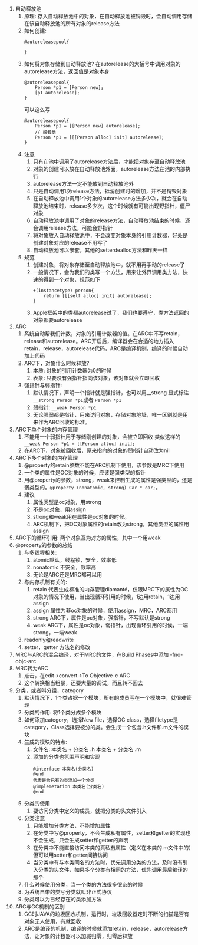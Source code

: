 1. 自动释放池
    1. 原理: 存入自动释放池中的对象，在自动释放池被销毁时，会自动调用存储在该自动释放池的所有对象的release方法
    2. 如何创建: 
        ```
        @autoreleasepool{

        }
        ```
    3. 如何将对象存储到自动释放池? 在autorelease的大括号中调用对象的autorelease方法，返回值是对象本身
        ```
        @autoreleasepool{
            Person *p1 = [Person new];
            [p1 autorelease];
        }
        ```
        可以这么写
        ```
        @autoreleasepool{
            Person *p1 = [[Person new] autorelease];
            // 或者是
            Person *p1 = [[[Person alloc] init] autorelease];
        }
        ```
    4. 注意
        1. 只有在池中调用了autorelease方法后，才能把对象存至自动释放池
        2. 对象的创建可以放在自动释放池外面，autorelease方法在池的内部执行
        3. autorelease方法一定不能放到自动释放池外
        4. 只是自动调用1次release方法，抵消创建时的增加，并不是销毁对象
        5. 在自动释放池中调用1个对象的autorelease方法多少次，就会在自动释放池结束时，release多少次，这个时候就有可能出现野指针，僵尸对象
        6. 自动释放池中调用了对象的release方法，自动释放池结束的时候，还会调用release方法，可能会野指针
        7. 将对象放入自动释放池中，不会改变对象本身的引用计数器，好处是创建对象对应的release不用写了
        8. 自动释放池可以嵌套。其他的setterdealloc方法和昨天一样
    5. 规范
        1. 创建对象，将对象存储至自动释放池中，就不用再手动的release了
        2. 一般情况下，会为我们的类写一个方法，用来让外界调用类方法，快速的得到一个对象，规范如下
            ```
            +(instancetype) person{
                return [[[self alloc] init] autorelease];
            }
            ```
        3. Apple框架中的类都autorelease过了，我们也要遵守，类方法返回的对象都要autorelease
2. ARC
    1. 系统自动帮我们计数，对象的引用计数器的值。在ARC中不写retain，release和autorelease。ARC开启后，编译器会在合适的地方插入retain，release，autorelease代码，ARC是编译机制，编译的时候自动加上代码
    2. ARC下，对象什么时候释放?
        1. 本质: 对象的引用计数器为0的时候
        2. 表象: 只要没有强指针指向该对象，该对象就会立即回收
    3. 强指针与弱指针:
        1. 默认情况下，声明一个指针就是强指针，也可以用__strong 显式标注 `__strong Person *p1`或者 `Person *p1`
        2. 弱指针: `__weak Person *p1`
        3. 无论强弱都是指针，用来访问对象，存储对象地址，唯一区别就是用来作为ARC回收的标准。
3. ARC下单个对象的内存管理
    1. 不能用一个弱指针用于存储刚创建的对象，会被立即回收 类似这样的 `__weak Person *p1 = [[Person alloc] init];`
    2. 在ARC下，对象被回收后，原来指向的对象的弱指针自动改为nil
4. ARC下多个对象的内存管理
    1. @property的retain参数不能在ARC机制下使用，该参数是MRC下使用
    2. 一个类的属性是OC对象的时候，应该是强类型的指针
    3. 用@property的参数，strong，weak来控制生成的属性是强类型的，还是弱类型的。`@property (nonatomic, strong) Car * car;`。
    4. 建议
        1. 属性类型是oc对象，用strong
        2. 不是oc对象，用assign
        3. strong和weak用在属性是oc对象的时候。
        4. ARC机制下，把OC对象属性的retain改为strong，其他类型的属性用assign
5. ARC下的循环引用: 两个对象互为对方的属性，其中一个用weak
6. @property的参数的总结
    1. 与多线程相关:
        1. atomic默认，线程锁，安全，效率低
        2. nonatomic 不安全，效率高
        3. 无论是ARC还是MRC都可以用
    2. 与内存机制有关的:
        1. retain 代表生成标准的内存管理diamanté，仅限MRC下的属性为OC对象的情况下使用，当出现循环引用的时候，1边用retain，1边用assign
        2. assign 属性为非oc对象的时候，使用assign，MRC，ARC都用
        3. strong ARC下，属性是oc对象，强指针，不写默认是strong
        4. weak ARC下，属性是oc对象，弱指针，出现循环引用的时候，一端strong，一端weak
    3. readonly和readwrite
    4. setter，getter 方法名的修改
7. MRC与ARC的混合编译，对于MRC的文件，在Build Phases中添加 -fno-objc-arc
8. MRC转为ARC
    1. 点击，在edit->convert->To Objective-c ARC
    2. 这个转换相当粗暴，还要大量的调试，而且转不回去
9. 分类，或者叫分组，category
    1. 默认情况下，1个类占据一个模块，所有的成员写在一个模块中，就很难管理
    2. 分类的作用: 将1个类分成多个模块
    3. 如何添加category，选择New file，选择OC class，选择filetype是category，Class选择要被分的类。会生成一个包含.h文件和.m文件的模块
    4. 生成的模块的特点:
        1. 文件名: 本类名 + 分类名 .h 本类名 + 分类名 .m 
        2. 添加的分类也氛围声明和实现
            ```
            @interface 本类名(分类名)
            @end
            代表是给已有的类添加一个分类
            @implemetation 本类名(分类名)
            @end
            ```
    5. 分类的使用
        1. 要访问分类中定义的成员，就把分类的头文件引入
    6. 分类注意
        1. 只能增加分类方法，不能增加属性
        2. 在分类中写@property，不会生成私有属性，setter和getter的实现也不会生成，只会生成setter和getter的声明
        3. 在分类中不能直接访问本类的真私有属性（定义在本类的.m文件中的）但可以用setter和getter间接访问
        4. 当分类中有与本类同名的方法时，优先调用分类的方法，及时没有引入分类的头文件，如果多个分类有相同的方法，优先调用最后编译的那个
    7. 什么时候使用分类，当一个类的方法很多很杂的时候
    8. 为系统自带的类写分类就叫非正式协议
    9. 分类可以为已经存在的类添加方法
10. ARC与GC机制的区别
    1. GC时JAVA的垃圾回收机制，运行时，垃圾回收器定时不断的扫描是否有对象无人使用，有就回收
    2. ARC是编译的机制，编译的时候就添加retain，release，autorelease方法，让对象的计数器可以加减归零，归零后释放